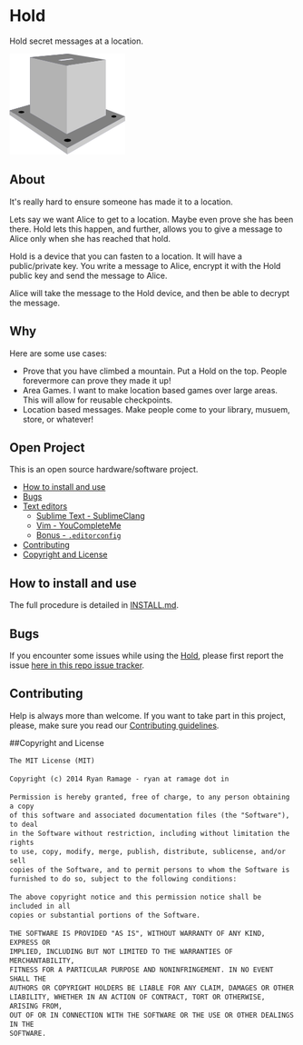 
# Hold

Hold secret messages at a location.

![foo](/images/hold.png "Hold")

## About

It's really hard to ensure someone has made it to a location.

Lets say we want Alice to get to a location. Maybe even prove she has been there.
Hold lets this happen, and further, allows you to give a message to Alice only when she has reached that hold.

Hold is a device that you can fasten to a location. It will have a public/private key.
You write a message to Alice, encrypt it with the Hold public key and send the message to Alice.

Alice will take the message to the Hold device, and then be able to decrypt the message.


## Why

Here are some use cases:

  - Prove that you have climbed a mountain. Put a Hold on the top. People forevermore can prove they made it up!
  - Area Games. I want to make location based games over large areas. This will allow for reusable checkpoints.
  - Location based messages. Make people come to your library, musuem, store, or whatever!

## Open Project

This is an open source hardware/software project.


- [How to install and use](#how-to-install-and-use)
- [Bugs](#bugs)
- [Text editors](#text-editors)
	- [Sublime Text - SublimeClang](#sublime-text---sublimeclang)
	- [Vim - YouCompleteMe](#vim---youcompleteme)
	- [Bonus - `.editorconfig`](#bonus---editorconfig)
- [Contributing](#contributing)
- [Copyright and License](#copyright-and-license)


## How to install and use

The full procedure is detailed in [INSTALL.md](./INSTALL.md).

## Bugs

If you encounter some issues while using the [Hold](https://github.com/ryanramage/hold), please first report the issue [here in this repo issue tracker](https://github.com/ryanramage/hold/issues).


## Contributing

Help is always more than welcome. If you want to take part in this project, please, make sure you read our [Contributing guidelines](./CONTRIBUTING.md).

##Copyright and License

```
The MIT License (MIT)

Copyright (c) 2014 Ryan Ramage - ryan at ramage dot in

Permission is hereby granted, free of charge, to any person obtaining a copy
of this software and associated documentation files (the "Software"), to deal
in the Software without restriction, including without limitation the rights
to use, copy, modify, merge, publish, distribute, sublicense, and/or sell
copies of the Software, and to permit persons to whom the Software is
furnished to do so, subject to the following conditions:

The above copyright notice and this permission notice shall be included in all
copies or substantial portions of the Software.

THE SOFTWARE IS PROVIDED "AS IS", WITHOUT WARRANTY OF ANY KIND, EXPRESS OR
IMPLIED, INCLUDING BUT NOT LIMITED TO THE WARRANTIES OF MERCHANTABILITY,
FITNESS FOR A PARTICULAR PURPOSE AND NONINFRINGEMENT. IN NO EVENT SHALL THE
AUTHORS OR COPYRIGHT HOLDERS BE LIABLE FOR ANY CLAIM, DAMAGES OR OTHER
LIABILITY, WHETHER IN AN ACTION OF CONTRACT, TORT OR OTHERWISE, ARISING FROM,
OUT OF OR IN CONNECTION WITH THE SOFTWARE OR THE USE OR OTHER DEALINGS IN THE
SOFTWARE.
```

